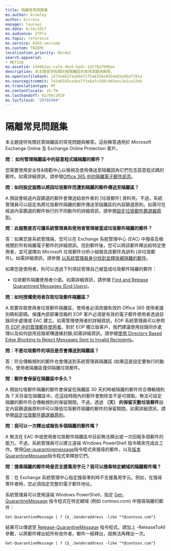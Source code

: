 ```yaml
---
title: 隔離常見問題集
ms.author: krowley
author: kccross
manager: laurawi
ms.date: 6/16/2017
ms.audience: ITPro
ms.topic: reference
ms.service: O365-seccomp
ms.custom: TN2DMC
localization_priority: Normal
search.appverid:
- MET150
ms.assetid: c440b2ac-cafa-4be5-ba4c-14278a7990ae
description: 本主題提供有關託管隔離區的常見問題與解答。
ms.openlocfilehash: 1473e682faab0471f5a6356e8d54a65a9baf291a
ms.sourcegitcommit: 7e2a0185cadea7f3a6afc5ddc445eac2e1ce22eb
ms.translationtype: MT
ms.contentlocale: zh-TW
ms.lasthandoff: 02/09/2019
ms.locfileid: "29792494"
---
```

# <a name="quarantine-faq"></a>隔離常見問題集

本主題提供有關託管隔離區的常見問題與解答。這些解答適用於 Microsoft Exchange Online 及 Exchange Online Protection 客戶。
  
 **問： 如何管理隔離區中的惡意程式碼隔離的郵件？**
  
您需要使用安全性&amp;規範中心以檢視及使用傳送至隔離因為它們包含惡意程式碼的郵件。如需詳細資訊，請參閱[Office 365 中的隔離電子郵件訊息](https://support.office.com/article/Quarantine-email-messages-in-Office-365-4c234874-015e-4768-8495-98fcccfc639b)。
  
 **問：如何設定服務以將因垃圾郵件而遭到隔離的郵件傳送至隔離區？**
  
A.預設會經過內容篩選的郵件會傳送給收件者的 [垃圾郵件] 資料夾。不過，系統管理員可以設定為將垃圾郵件隔離的郵件傳送至隔離區的內容篩選原則。如需可在經過內容篩選的郵件執行的不同動作的詳細資訊，請參閱[設定垃圾郵件篩選器原則](configure-your-spam-filter-policies.md)。
  
 **問：此服務是否可讓系統管理員和使用者管理被當成垃圾郵件隔離的郵件？**
  
答：如果您是系統管理員，您可以在 Exchange 系統管理中心 (EAC) 中搜尋及檢視關於所有隔離電子郵件的詳細資訊。找到郵件後，您可以將該郵件釋出給特定使用者，並可選擇向 Microsoft 垃圾郵件分析小組報告該郵件為誤判 (非垃圾郵件)。如需詳細資訊，請參閱 [以系統管理員身分找到並釋放被隔離的郵件](find-and-release-quarantined-messages-as-an-administrator.md)。
  
如果您是使用者，則可以透過下列項目管理自己被當成垃圾郵件隔離的郵件： 
  
- 垃圾郵件隔離使用者介面。如需詳細資訊，請參閱 [Find and Release Quarantined Messages (End Users)](http://technet.microsoft.com/library/e439b560-827a-4807-abd3-6b861c1ff786.aspx)。
        
 **問：如何授權使用者存取垃圾郵件隔離區？**
  
A.若要存取使用者垃圾郵件隔離區，使用者必須具備有效的 Office 365 使用者識別碼和密碼。保護內部部署信箱的 EOP 客戶必須是有效的電子郵件使用者透過目錄同步處理或 EAC 建立。如需管理使用者的詳細資訊，EOP 系統管理員可以參照[在 EOP 中的管理郵件使用者](eop/manage-mail-users-in-eop.md)。對於 EOP 獨立版客戶，我們建議使用目錄同步處理以及如何啟用目錄架構邊緣封鎖;如需詳細資訊，請參閱[使用 Directory Based Edge Blocking to Reject Messages Sent to Invalid Recipients](http://technet.microsoft.com/library/ca7b7416-92ed-40ad-abdb-695be46ea2e4.aspx)。
  
 **問：不是垃圾郵件的項目是否會傳送到隔離區？**
  
答：符合傳輸規則的郵件也會傳送到系統管理員隔離區 (如果這是設定要執行的動作)。使用者隔離區僅供隔離垃圾郵件。
  
 **問：郵件會保留在隔離區中多久？**
  
A.預設垃圾郵件隔離的郵件會保留在隔離區 30 天的時被隔離的郵件符合傳輸規則為 7 天存留在隔離區中。在這段時間內的郵件會刪除並不是可擷取。無法可設定隔離的郵件符合傳輸規則的保留期間。不過，透過 **（天） 的保留天數垃圾郵件**設定內容篩選器原則中可以降低垃圾郵件隔離的郵件的保留期間。如需詳細資訊，請參閱[設定垃圾郵件篩選器原則](configure-your-spam-filter-policies.md)。
  
 **問：我可以一次釋出或報告多個隔離的郵件嗎？**
  
A 無法在 EAC 中或使用者垃圾郵件隔離區中目前無法釋出或一次回報多個郵件的能力。不過，系統管理員可以建立遠端 Windows PowerShell 指令碼來完成此工作。使用[Get-quarantinemessage](http://technet.microsoft.com/library/88026da1-8dbc-49e7-80e8-112a32773c34.aspx)指令程式來搜尋的郵件，以及[版本 QuarantineMessage](http://technet.microsoft.com/library/4a3aa05c-238f-46f2-b8dd-b0e3c38eab3e.aspx)指令程式來釋放它們。 
  
 **問：搜尋隔離的郵件時是否支援萬用字元？我可以搜尋特定網域的隔離郵件嗎？**
  
答：在 Exchange 系統管理中心指定搜尋準則時不支援萬用字元。例如，在搜尋寄件者時，您必須指定完整的電子郵件地址。
  
系統管理員可以使用遠端 Windows PowerShell，指定 [Get-QuarantineMessage](http://technet.microsoft.com/library/88026da1-8dbc-49e7-80e8-112a32773c34.aspx) 指令程式在特定網域 (例如 contoso.com) 中搜尋隔離的郵件： 
  
```
Get-QuarantineMessage | ? {$_.Senderaddress -like "*@contoso.com"}
```

結果可以傳遞至 [Release-QuarantineMessage](http://technet.microsoft.com/library/4a3aa05c-238f-46f2-b8dd-b0e3c38eab3e.aspx) 指令程式。請加上 -ReleaseToAll 參數，以將郵件釋出給所有收件者。郵件一經釋出，就無法再釋出一次。 
  
```
Get-QuarantineMessage | ? {$_.Senderaddress -like "*@contoso.com"}
```


